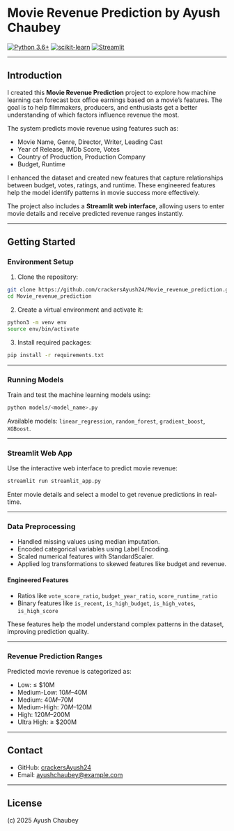 
# Movie Revenue Prediction by Ayush Chaubey

[![Python 3.6+](https://img.shields.io/badge/python-3.6+-blue.svg)](https://www.python.org/downloads/release/python-360/)
[![scikit-learn](https://img.shields.io/badge/scikit--learn-grey.svg?logo=scikit-learn)](https://scikit-learn.org/stable/)
[![Streamlit](https://img.shields.io/badge/Streamlit-WebApp-brightgreen.svg)](https://github.com/crackersAyush24/Movie_revenue_prediction)

---

## Introduction

I created this **Movie Revenue Prediction** project to explore how machine learning can forecast box office earnings based on a movie’s features. The goal is to help filmmakers, producers, and enthusiasts get a better understanding of which factors influence revenue the most.

The system predicts movie revenue using features such as:

* Movie Name, Genre, Director, Writer, Leading Cast
* Year of Release, IMDb Score, Votes
* Country of Production, Production Company
* Budget, Runtime

I enhanced the dataset and created new features that capture relationships between budget, votes, ratings, and runtime. These engineered features help the model identify patterns in movie success more effectively.

The project also includes a **Streamlit web interface**, allowing users to enter movie details and receive predicted revenue ranges instantly.

---

## Getting Started

### Environment Setup

1. Clone the repository:

```bash
git clone https://github.com/crackersAyush24/Movie_revenue_prediction.git
cd Movie_revenue_prediction
```

2. Create a virtual environment and activate it:

```bash
python3 -m venv env
source env/bin/activate
```

3. Install required packages:

```bash
pip install -r requirements.txt
```

---

### Running Models

Train and test the machine learning models using:

```bash
python models/<model_name>.py
```

Available models: `linear_regression`, `random_forest`, `gradient_boost`, `XGBoost`.

---

### Streamlit Web App

Use the interactive web interface to predict movie revenue:

```bash
streamlit run streamlit_app.py
```

Enter movie details and select a model to get revenue predictions in real-time.

---

### Data Preprocessing

* Handled missing values using median imputation.
* Encoded categorical variables using Label Encoding.
* Scaled numerical features with StandardScaler.
* Applied log transformations to skewed features like budget and revenue.

#### Engineered Features

* Ratios like `vote_score_ratio`, `budget_year_ratio`, `score_runtime_ratio`
* Binary features like `is_recent`, `is_high_budget`, `is_high_votes`, `is_high_score`

These features help the model understand complex patterns in the dataset, improving prediction quality.

---

### Revenue Prediction Ranges

Predicted movie revenue is categorized as:

* Low: ≤ $10M
* Medium-Low: $10M–$40M
* Medium: $40M–$70M
* Medium-High: $70M–$120M
* High: $120M–$200M
* Ultra High: ≥ $200M

---

## Contact

* GitHub: [crackersAyush24](https://github.com/crackersAyush24)
* Email: [ayushchaubey@example.com](mailto:chaubeyayush04@gmail.com)

---

## License
(c) 2025 Ayush Chaubey


